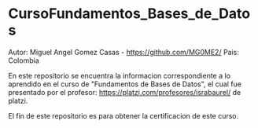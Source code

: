 # CursoFundamentos_Bases_de_Datos
  Autor: Miguel Angel Gomez Casas - https://github.com/MG0ME2/
  Pais: Colombia

En este repositorio se encuentra la informacion correspondiente a lo aprendido en el curso de "Fundamentos de Bases de Datos",
el cual fue presentado por el profesor: https://platzi.com/profesores/israbaurel/ de platzi.

El fin de este repositorio es para obtener la certificacion de este curso.
